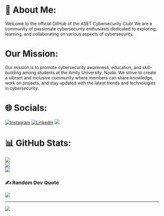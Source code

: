 # 💫 About Me:
Welcome to the official GitHub of the ASET Cybersecurity Club! We are a community of passionate cybersecurity enthusiasts dedicated to exploring, learning, and collaborating on various aspects of cybersecurity.

# Our Mission:
Our mission is to promote cybersecurity awareness, education, and skill-building among students at the Amity University, Noida. We strive to create a vibrant and inclusive community where members can share knowledge, work on projects, and stay updated with the latest trends and technologies in cybersecurity.

# 🌐 Socials:
[![Instagram](https://img.shields.io/badge/Instagram-%23E4405F.svg?logo=Instagram&logoColor=white)](https://instagram.com/cybersecurity.aset) [![LinkedIn](https://img.shields.io/badge/LinkedIn-%230077B5.svg?logo=linkedin&logoColor=white)](https://www.linkedin.com/company/cybersecaset/) [![](https://dcbadge.vercel.app/api/server/uKH7v5aWqz?style=flat)](https://discord.gg/uKH7v5aWqz) 

# 📊 GitHub Stats:
![](https://github-readme-stats.vercel.app/api?username=cybsecaset&theme=radical&hide_border=false&include_all_commits=false&count_private=true)<br/>
![](https://github-readme-streak-stats.herokuapp.com/?user=cybsecaset&theme=radical&hide_border=false)<br/>
![](https://github-readme-stats.vercel.app/api/top-langs/?username=cybsecaset&theme=radical&hide_border=false&include_all_commits=false&count_private=true&layout=compact)


### ✍️ Random Dev Quote
![](https://quotes-github-readme.vercel.app/api?type=horizontal&theme=radical)

---
[![](https://visitcount.itsvg.in/api?id=cybsecaset&label=Profile%20Views&color=1&icon=0&pretty=true)](https://visitcount.itsvg.in)
